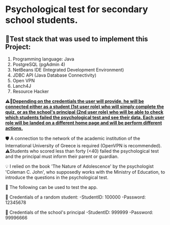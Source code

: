 # Psychological test for secondary school students.

## 🧰Test stack that was used to implement this Project: 
1) Programming language: Java
2) PostgreSQL  (pgAdmin 4)
3) NetBeans IDE (Integrated Development Environment)
4) JDBC API (Java Database Connectivity)
5) Open VPN
6) Lanch4J
7) Resource Hacker

⚠️🚩<u><strong>Depending on the credentials the user will provide, he will be connected either as a student (1st user role) who will simply complete the quiz, or as the school's principal (2nd user role) who will be able to check which students failed the psychological test and see their data. Each user role will be landed 
on a different home page and will be perform different actions.</strong></u> 

🛡️ A connection to the network of the academic institution of the International University of Greece is required (OpenVPN is recommended).
⚠️Students who scored less than forty (<40) failed the psychological test and the principal must inform their parent or guardian.

💡 I relied on the book 'The Nature of Adolescence' by the psychologist 'Coleman C. John', who supposedly works with the Ministry of Education, to introduce the questions in the psychological test.

🚀 The following can be used to test the app.

🔑 Credentials of a random student:
-StudentID: 100000
-Password: 12345678

🔑 Credentials of the school's principal
-StudentID: 999999
-Password: 99996666
